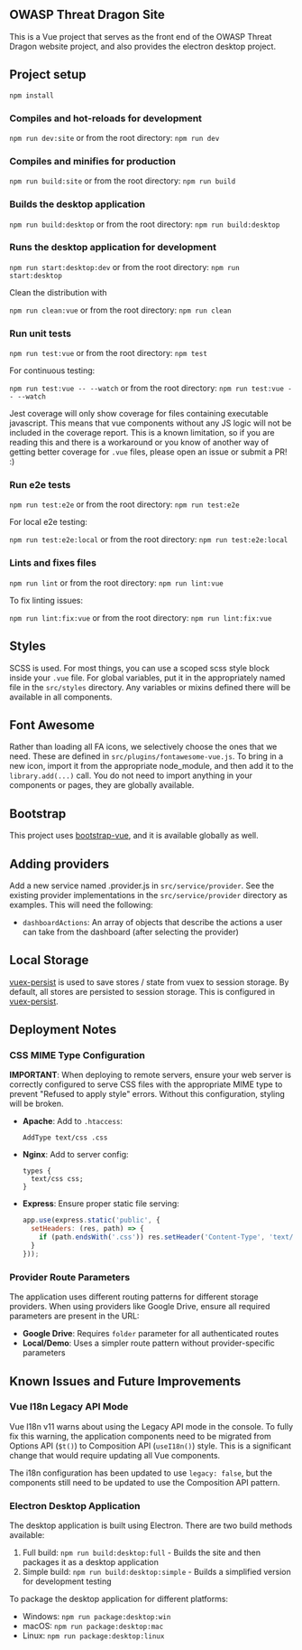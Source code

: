 ## OWASP Threat Dragon Site

This is a Vue project that serves as the front end of the OWASP Threat Dragon website project,
and also provides the electron desktop project.

## Project setup

`npm install`

### Compiles and hot-reloads for development

`npm run dev:site` or from the root directory: `npm run dev`

### Compiles and minifies for production

`npm run build:site` or from the root directory: `npm run build`

### Builds the desktop application

`npm run build:desktop` or from the root directory: `npm run build:desktop`

### Runs the desktop application for development

`npm run start:desktop:dev` or from the root directory: `npm run start:desktop`

Clean the distribution with

`npm run clean:vue` or from the root directory: `npm run clean`

### Run unit tests

`npm run test:vue` or from the root directory: `npm test`

For continuous testing:

`npm run test:vue -- --watch` or from the root directory: `npm run test:vue -- --watch`

Jest coverage will only show coverage for files containing executable javascript.
This means that vue components without any JS logic will not be included in the coverage report.
This is a known limitation, so if you are reading this and there is a workaround
or you know of another way of getting better coverage for `.vue` files, please open an issue or submit a PR! :)

### Run e2e tests

`npm run test:e2e` or from the root directory: `npm run test:e2e`

For local e2e testing:

`npm run test:e2e:local` or from the root directory: `npm run test:e2e:local`

### Lints and fixes files

`npm run lint` or from the root directory: `npm run lint:vue`

To fix linting issues:

`npm run lint:fix:vue` or from the root directory: `npm run lint:fix:vue`

## Styles

SCSS is used.  For most things, you can use a scoped scss style block inside your `.vue` file.
For global variables, put it in the appropriately named file in the `src/styles` directory.
Any variables or mixins defined there will be available in all components.

## Font Awesome

Rather than loading all FA icons, we selectively choose the ones that we need.
These are defined in `src/plugins/fontawesome-vue.js`.
To bring in a new icon, import it from the appropriate node_module, and then add it to the `library.add(...)` call.
You do not need to import anything in your components or pages, they are globally available.

## Bootstrap

This project uses [bootstrap-vue](https://www.npmjs.com/package/bootstrap-vue), and it is available globally as well.

## Adding providers

Add a new service named <provider>.provider.js in `src/service/provider`.
See the existing provider implementations in the `src/service/provider` directory as examples.
This will need the following:

- `dashboardActions`: An array of objects that describe the actions a user can take from the dashboard
    (after selecting the provider)

## Local Storage

[vuex-persist](https://github.com/championswimmer/vuex-persist) is used to save stores / state from vuex to session storage.
By default, all stores are persisted to session storage.
This is configured in [vuex-persist](src/plugins/vuex-persist.js).

## Deployment Notes

### CSS MIME Type Configuration

**IMPORTANT**: When deploying to remote servers, ensure your web server is correctly configured to serve CSS files with the appropriate MIME type to prevent "Refused to apply style" errors. Without this configuration, styling will be broken.

- **Apache**: Add to `.htaccess`: 
  ```
  AddType text/css .css
  ```

- **Nginx**: Add to server config: 
  ```
  types {
    text/css css;
  }
  ```

- **Express**: Ensure proper static file serving: 
  ```javascript
  app.use(express.static('public', { 
    setHeaders: (res, path) => { 
      if (path.endsWith('.css')) res.setHeader('Content-Type', 'text/css'); 
    } 
  }));
  ```

### Provider Route Parameters

The application uses different routing patterns for different storage providers. When using providers like Google Drive, ensure all required parameters are present in the URL:

- **Google Drive**: Requires `folder` parameter for all authenticated routes
- **Local/Demo**: Uses a simpler route pattern without provider-specific parameters

## Known Issues and Future Improvements

### Vue I18n Legacy API Mode

Vue I18n v11 warns about using the Legacy API mode in the console. To fully fix this warning, the application components need to be migrated from Options API (`$t()`) to Composition API (`useI18n()`) style. This is a significant change that would require updating all Vue components.

The i18n configuration has been updated to use `legacy: false`, but the components still need to be updated to use the Composition API pattern.

### Electron Desktop Application

The desktop application is built using Electron. There are two build methods available:

1. Full build: `npm run build:desktop:full` - Builds the site and then packages it as a desktop application
2. Simple build: `npm run build:desktop:simple` - Builds a simplified version for development testing

To package the desktop application for different platforms:

- Windows: `npm run package:desktop:win`
- macOS: `npm run package:desktop:mac`
- Linux: `npm run package:desktop:linux`
